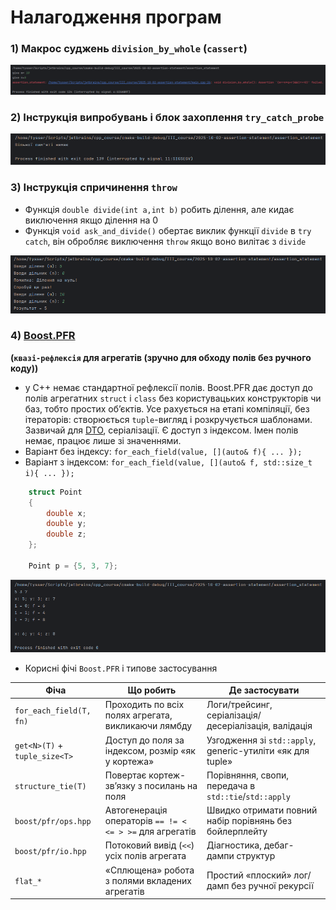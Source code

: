 #  Налагодження програм

### 1) Макрос суджень `division_by_whole` (`cassert`)

![2025-10-02_17-55-51.png](screenshots/2025-10-02_17-55-51.png)

### 2) Інструкція випробувань і блок захоплення `try_catch_probe`

![2025-10-02_18-41-54.png](screenshots/2025-10-02_18-41-54.png)

### 3) Інструкція спричинення `throw`  
  - Функція `double divide(int a,int b)` робить ділення, але кидає виключення якщо ділення на 0
  - Функція `void ask_and_divide()` обертає виклик функції `divide` в `try catch`, він обробляє виключення `throw` якщо воно вилітає з `divide` 

![2025-10-02_18-12-31.png](screenshots/2025-10-02_18-12-31.png)

### 4) [Boost.PFR](https://www.boost.org/doc/libs/1_84_0/doc/html/boost_pfr.html) 
**(`квазі-рефлексія` для агрегатів (зручно для обходу полів без ручного коду))**
  - у C++ немає стандартної рефлексії полів. Boost.PFR дає доступ до полів агрегатних `struct` і `class` без користувацьких конструкторів чи баз, тобто простих об’єктів. Усе рахується на етапі компіляції, без ітераторів: створюється `tuple`-вигляд і розкручується шаблонами. Зазвичай для [DTO](https://uk.wikipedia.org/wiki/DTO), серіалізації. Є доступ з індексом. Імен полів немає, працює лише зі значеннями.
  - Варіант без індексу: `for_each_field(value, [](auto& f){ ... });`
  - Варіант з індексом: `for_each_field(value, [](auto& f, std::size_t i){ ... });`

```cpp
    struct Point
    {
        double x;
        double y;
        double z;
    };
    
    Point p = {5, 3, 7};
```

![2025-10-03_18-32-41.png](screenshots/2025-10-03_18-32-41.png)

  - Корисні фічі `Boost.PFR` і типове застосування

| Фіча | Що робить | Де застосувати |
|---|---|---|
| `for_each_field(T, fn)` | Проходить по всіх полях агрегата, викликаючи лямбду | Логи/трейсинг, серіалізація/десеріалізація, валідація |
| `get<N>(T)` + `tuple_size<T>` | Доступ до поля за індексом, розмір «як у кортежа» | Узгодження зі `std::apply`, generic-утиліти «як для tuple» |
| `structure_tie(T)` | Повертає кортеж-зв’язку з посилань на поля | Порівняння, свопи, передача в `std::tie`/`std::apply` |
| `boost/pfr/ops.hpp` | Автогенерація операторів `== != < <= > >=` для агрегатів | Швидко отримати повний набір порівнянь без бойлерплейту |
| `boost/pfr/io.hpp` | Потоковий вивід (`<<`) усіх полів агрегата | Діагностика, дебаг-дампи структур |
| `flat_*` | «Сплющена» робота з полями вкладених агрегатів | Простий «плоский» лог/дамп без ручної рекурсії |

